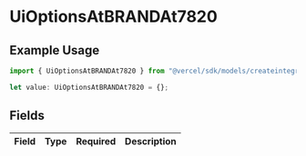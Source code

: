 # UiOptionsAtBRANDAt7820

## Example Usage

```typescript
import { UiOptionsAtBRANDAt7820 } from "@vercel/sdk/models/createintegrationstoredirectop.js";

let value: UiOptionsAtBRANDAt7820 = {};
```

## Fields

| Field       | Type        | Required    | Description |
| ----------- | ----------- | ----------- | ----------- |